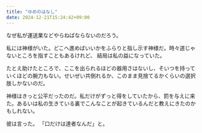 ```yaml
---
title: "ゆめのはなし"
date: 2024-12-21T15:24:42+09:00
---
```

なぜ私が運送業などやらねばならないのだろう。

私には神様がいた。どこへ進めばいいかをふらりと指し示す神様だ。時々道じゃないところを指すこともあるけれど、
結局は私の益になっていた。

たとえ助けたところで、ここを出られるほどの器用さはないし、そいつを持っていくほどの腕力もない。せいぜい共倒れるか、このまま見捨てるかくらいの選択肢しかないのだ。

神様はきっと公平だったのだ。私だけがずっと得をしていたから、罰を与えに来た。あるいは私の生きている裏でこんなことが起きているんだと教えにきたのかもしれない。

彼は言った。
「口だけは達者なんだ」と。
